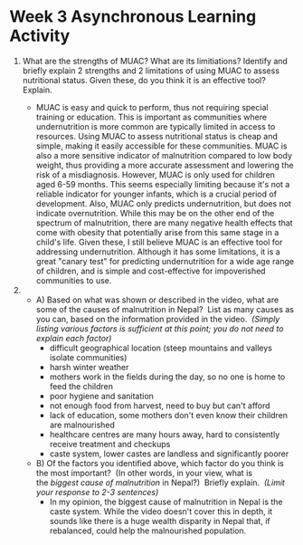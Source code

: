 # Week 3 Asynchronous Learning Activity
1. What are the strengths of MUAC? What are its limitiations? Identify and briefly explain 2 strengths and 2 limitations of using MUAC to assess nutritional status. Given these, do you think it is an effective tool? Explain.
	- MUAC is easy and quick to perform, thus not requiring special training or education. This is important as communities where undernutrition is more common are typically limited in access to resources. Using MUAC to assess nutritional status is cheap and simple, making it easily accessible for these communities. MUAC is also a more sensitive indicator of malnutrition compared to low body weight, thus providing a more accurate assessment and lowering the risk of a misdiagnosis. However, MUAC is only used for children aged 6-59 months. This seems especially limiting because it's not a reliable indicator for younger infants, which is a crucial period of development. Also, MUAC only predicts undernutrition, but does not indicate overnutrition. While this may be on the other end of the spectrum of malnutrition, there are many negative health effects that come with obesity that potentially arise from this same stage in a child's life. Given these, I still believe MUAC is an effective tool for addressing undernutrition. Although it has some limitations, it is a great "canary test" for predicting undernutrition for a wide age range of children, and is simple and cost-effective for impoverished communities to use. 

2. 
	- A) Based on what was shown or described in the video, what are some of the causes of malnutrition in Nepal?  List as many causes as you can, based on the information provided in the video.  _(Simply listing various factors is sufficient at this point; you do not need to explain each factor)_
		- difficult geographical location (steep mountains and valleys isolate communities)
		- harsh winter weather 
		- mothers work in the fields during the day, so no one is home to feed the children
		- poor hygiene and sanitation
		- not enough food from harvest, need to buy but can't afford
		- lack of education, some mothers don't even know their children are malnourished
		- healthcare centres are many hours away, hard to consistently receive treatment and checkups
		- caste system, lower castes are landless and significantly poorer
	- B) Of the factors you identified above, which factor do you think is the most important?  (In other words, in your view, what is the _biggest cause of malnutrition_ in Nepal?)  Briefly explain.  _(Limit your response to 2-3 sentences)_
		- In my opinion, the biggest cause of malnutrition in Nepal is the caste system. While the video doesn't cover this in depth, it sounds like there is a huge wealth disparity in Nepal that, if rebalanced, could help the malnourished population.